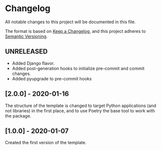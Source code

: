 # Changelog

All notable changes to this project will be documented in this file.

The format is based on [Keep a Changelog](https://keepachangelog.com/en/1.0.0/),
and this project adheres to [Semantic Versioning](https://semver.org/spec/v2.0.0.html).

## UNRELEASED

- Added Django flavor.
- Added post-generation hooks to initialize pre-commit and commit changes.
- Added pyupgrade to pre-commit hooks

## [2.0.0] - 2020-01-16

The structure of the template is changed to target Python applications (and not
libraries) in the first place, and to use Poetry the base tool to work with the package.

## [1.0.0] - 2020-01-07

Created the first version of the template.
